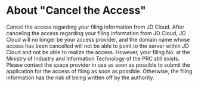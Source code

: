 # About "Cancel the Access"

Cancel the access regarding your filing information from JD Cloud. After canceling the access regarding your filing information from JD Cloud, JD Cloud will no longer be your access provider, and the domain name whose access has been cancelled will not be able to point to the server within JD Cloud and not be able to realize the access. However, your filing No. at the Ministry of Industry and Information Technology of the PRC still exists. Please contact the space provider in use as soon as possible to submit the application for the access of filing as soon as possible. Otherwise, the filing information has the risk of being written off by the authority.